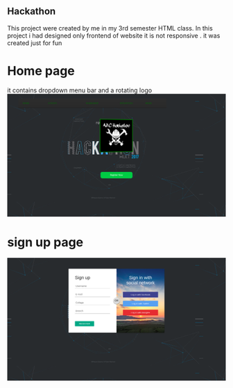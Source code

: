 ## Hackathon
This project were created by me in my 3rd semester
HTML class. In this project i had designed only frontend of website 
it is not responsive .
it was created just for fun 

# Home page
it contains dropdown menu bar and a rotating logo 
![Alt text](Home.png?raw=true "Title")

# sign up page
![Alt text](signup.png?raw=true "Title")

